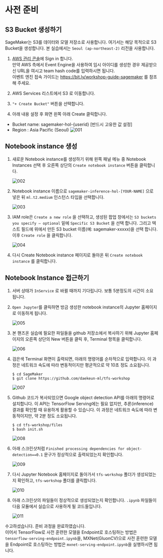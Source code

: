 # 사전 준비

## S3 Bucket 생성하기 

SageMaker는 S3를 데이터와 모델 저장소로 사용합니다. 여기서는 해당 목적으로 S3 Bucket을 생성합니다. 본 실습에서는 `Seoul (ap-northeast-2)` 리전을 사용합니다.<br>

1. [AWS 관리 콘솔](https://console.aws.amazon.com/)에 Sign in 합니다. <br>
    만약 AWS 측에서 Event Engine을 사용하여 임시 아이디를 생성한 경우 제공받으신 URL을 여시고 team hash code를 입력하시면 됩니다.<br>
    이벤트 엔진 접속 가이드는 https://bit.ly/workshop-guide-sagemaker 를 참조해 주세요.

1. AWS Services 리스트에서 S3 로 이동합니다.
1. `"+ Create Bucket"` 버튼을 선택합니다.
1. 아래 내용 설정 후 화면 왼쪽 아래 Create 클릭합니다.

* Bucket name: sagemaker-hol-{userid}  [반드시 고유한 값 설정] 
* Region : Asia Pacific (Seoul)
    ![001](./images/doc/001.png?classes=border)

## Notebook instance 생성

1. 새로운 Notebook instance를 생성하기 위해 왼쪽 패널 메뉴 중 Notebook Instances 선택 후 오른쪽 상단의 `Create notebook instance` 버튼을 클릭합니다.

    ![002](./images/doc/002.png?classes=border)

1. Notebook instance 이름으로 `sagemaker-inference-hol-[YOUR-NAME]` 으로 넣은 뒤 `ml.t2.medium` 인스턴스 타입을 선택합니다. 

    ![003](./images/doc/003.png?classes=border)

1. IAM role은 `Create a new role` 을 선택하고, 생성된 팝업 창에서는 `S3 buckets you specify – optional` 밑에 `Specific S3 Bucket` 을 선택 합니다. 그리고 텍스트 필드에 위에서 만든 S3 bucket 이름(예: sagemaker-xxxxx)을 선택 합니다. 이후 `Create role` 을 클릭합니다.

    ![004](./images/doc/004.png?classes=border)

1. 다시 Create Notebook instance 페이지로 돌아온 뒤 `Create notebook instance` 를 클릭합니다.

## Notebook Instance 접근하기

1. 서버 상태가 `InService` 로 바뀔 때까지 기다립니다. 보통 5분정도의 시간이 소요 됩니다. 
1. `Open Jupyter`를 클릭하면 방금 생성한 notebook instance의 Jupyter 홈페이지로 이동하게 됩니다.

    ![005](./images/doc/005.png?classes=border)
    
1. 본 핸즈온 실습에 필요한 파일들을 github 저장소에서 복사하기 위해 Jupyter 홈페이지의 오른쪽 상단의 New 버튼을 클릭 후, Terminal 항목을 클릭합니다.

    ![006](./images/doc/006.png?classes=border)

1. 검은색 Terminal 화면이 출력되면, 아래의 명령어를 순차적으로 입력합니다. 이 과정은 네트워크 속도에 따라 변동적이지만 평균적으로 약 10초 정도 소요됩니다.

    ```
    $ cd SageMaker
    $ git clone https://github.com/daekeun-ml/tfs-workshop
    ```
    ![007](./images/doc/007.png?classes=border)

1. Github 코드가 복사되었으면 Google object detection API를 아래의 명령어로 설치합니다. 이 API는 TensorFlow Serving에는 필요 없지만, 추론(inference) 결과를 확인할 때 유용하게 활용할 수 있습니다. 이 과정은 네트워크 속도에 따라 변동적이지만, 약 2분 정도 소요됩니다.

    ```
    $ cd tfs-workshop/files
    $ bash init.sh
    ```
    ![008](./images/doc/008.png?classes=border)        

1. 아래 스크린샷처럼 `Finished processing dependencies for object-detection==0.1` 문구가 정상적으로 출력되었는지 확인합니다.

    ![009](./images/doc/009.png?classes=border)        

1. 다시 Jupyter Notebook 홈페이지로 돌아가서 `tfs-workshop` 폴더가 생성되었는지 확인하고,  `tfs-workshop` 폴더를 클릭합니다.

    ![010](./images/doc/010.png?classes=border)   

1. 아래 스크린샷의 파일들이 정상적으로 생성되었는지 확인합니다. `.ipynb` 파일들이 다음 모듈에서 실습으로 사용하게 될 코드들입니다. 

    ![011](./images/doc/011.png?classes=border)   

수고하셨습니다. 준비 과정을 완료하였습니다. <br>
이어서 TensorFlow로 사전 훈련한 모델을 Endpoint로 호스팅하는 방법은 `tensorflow-serving-endpoint.ipynb`을, 
MXNet(GluonCV)으로 사전 훈련한 모델을 Endpoint로 호스팅하는 방법은 `mxnet-serving-endpoint.ipynb`을 실행하시면 됩니다.
